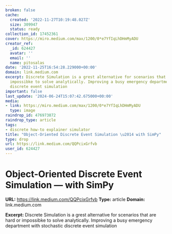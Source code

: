 ```yaml
---
broken: false
cache:
  created: '2022-11-27T10:19:48.027Z'
  size: 309947
  status: ready
collection_id: 17452361
cover: https://miro.medium.com/max/1200/0*e7YfIqLhDHmMyADU
creator_ref:
  _id: 624427
  avatar: ''
  email: ''
  name: pitosalas
date: '2022-11-25T16:54:28.229000+00:00'
domain: link.medium.com
excerpt: Discrete Simulation is a grest alternative for scenarios that are hard or
  impossibke to solve analytically. Improving a busy emergency department with stochastic
  discrete event simulation
important: false
last_update: '2024-06-24T15:07:42.675000+00:00'
media:
- link: https://miro.medium.com/max/1200/0*e7YfIqLhDHmMyADU
  type: image
raindrop_id: 476973872
raindrop_type: article
tags:
- discrete how-to explainer simulator
title: "Object-Oriented Discrete Event Simulation \u2014 with SimPy"
type: drop
url: https://link.medium.com/QQPcixGrfvb
user_id: 624427
---
```


# Object-Oriented Discrete Event Simulation — with SimPy

**URL:** https://link.medium.com/QQPcixGrfvb
**Type:** article
**Domain:** link.medium.com

**Excerpt:** Discrete Simulation is a grest alternative for scenarios that are hard or impossibke to solve analytically. Improving a busy emergency department with stochastic discrete event simulation
